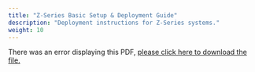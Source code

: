 ```yaml
---
title: "Z-Series Basic Setup & Deployment Guide"
description: "Deployment instructions for Z-Series systems."
weight: 10
---
```


<object data="https://www.truenas.com/docs/files/ZseriesBSGv1_0.pdf" type="application/pdf" width="95%" height="1000">
  There was an error displaying this PDF, <a href="https://www.truenas.com/docs/files/ZseriesBSGv1_0.pdf">please click here to download the file.</a>
</object>
